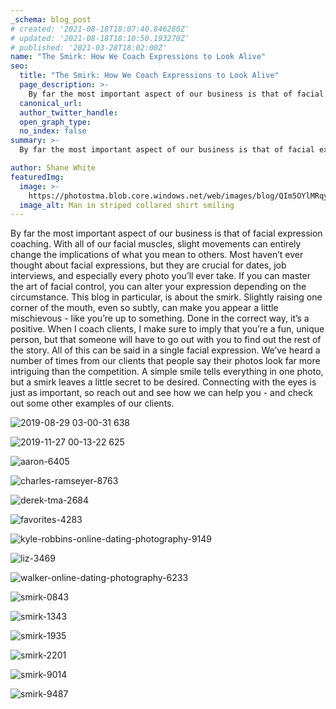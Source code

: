 ```yaml
---
_schema: blog_post
# created: '2021-08-18T18:07:40.846280Z'
# updated: '2021-08-18T18:10:50.193270Z'
# published: '2021-03-28T18:02:00Z'
name: "The Smirk: How We Coach Expressions to Look Alive"
seo:
  title: "The Smirk: How We Coach Expressions to Look Alive"
  page_description: >-
    By far the most important aspect of our business is that of facial expression coaching. With all of our facial muscles, slight movements can entirely change the implications of what you mean to others. Most haven’t ever thought about facial expressions, but they are crucial for dates, job interviews, and especially every photo you’ll ever take.
  canonical_url:
  author_twitter_handle:
  open_graph_type:
  no_index: false
summary: >-
  By far the most important aspect of our business is that of facial expression coaching. With all of our facial muscles, slight movements can entirely change the implications of what you mean to others. Most haven’t ever thought about facial expressions, but they are crucial for dates, job interviews, and especially every photo you’ll ever take.

author: Shane White
featuredImg:
  image: >-
    https://photostma.blob.core.windows.net/web/images/blog/QIm5OYlMRqyLj1Yhk3Cn.jpg
  image_alt: Man in striped collared shirt smiling
---
```


<p>By far the most important aspect of our business is that of facial expression coaching. With all of our facial muscles, slight movements can entirely change the implications of what you mean to others. Most haven&rsquo;t ever thought about facial expressions, but they are crucial for dates, job interviews, and especially every photo you&rsquo;ll ever take. If you can master the art of facial control, you can alter your expression depending on the circumstance. This blog in particular, is about the smirk. Slightly raising one corner of the mouth, even so subtly, can make you appear a little mischievous - like you&rsquo;re up to something. Done in the correct way, it&rsquo;s a positive. When I coach clients, I make sure to imply that you&rsquo;re a fun, unique person, but that someone will have to go out with you to find out the rest of the story. All of this can be said in a single facial expression. We&rsquo;ve heard a number of times from our clients that people say their photos look far more intriguing than the competition. A simple smile tells everything in one photo, but a smirk leaves a little secret to be desired. Connecting with the eyes is just as important, so reach out and see how we can help you - and check out some other examples of our clients.</p>
<p><img src="https://images.ctfassets.net/9e33rgnm1y4m/6pIBJvhJq6N3egkYKuHv6N/b1b09decf5e86a69dd7d7c252bf4e000/2019-08-29_03-00-31_638.jpeg" alt="2019-08-29 03-00-31 638" /></p>
<p><img src="https://images.ctfassets.net/9e33rgnm1y4m/HA09KH8vkrqyIPkdfsUSq/e6ca91d91f89f6b76319ea2b239e73fc/2019-11-27_00-13-22_625.jpeg" alt="2019-11-27 00-13-22 625" /></p>
<p><img src="https://images.ctfassets.net/9e33rgnm1y4m/3SZfh0s30j1WV2t8zg2z7M/5c5500e5ce3dded7642ab8d7f7e68b84/aaron-6405.jpg" alt="aaron-6405" /></p>
<p><img src="https://images.ctfassets.net/9e33rgnm1y4m/4udg6Nqgf8sj1jGpARchFJ/0253d34f60aa96ce66ccd8c5b5c86874/charles-ramseyer-8763.jpg" alt="charles-ramseyer-8763" /></p>
<p><img src="https://images.ctfassets.net/9e33rgnm1y4m/1gdWcaHmHDjGFsfO99PCpf/536b9bdfbf3f231d1a46b22f8ff92107/derek-tma-2684.jpg" alt="derek-tma-2684" /></p>
<p><img src="https://images.ctfassets.net/9e33rgnm1y4m/7yhSitu7kG514Msj2yxwIl/3aee17535be99d3290d69a5eab2e3b5f/favorites-4283.jpg" alt="favorites-4283" /></p>
<p><img src="https://images.ctfassets.net/9e33rgnm1y4m/3ZeIph4g2x8rAIMhu9Rmje/1fa2ed3c3ed9d4ee77ed11203bcf8736/kyle-robbins-online-dating-photography-9149.jpg" alt="kyle-robbins-online-dating-photography-9149" /></p>
<p><img src="https://images.ctfassets.net/9e33rgnm1y4m/2Yaf5T4TypbF5205Rkthpd/9ec0472c95edb9d391967f358dc55602/liz-3469.jpg" alt="liz-3469" /></p>
<p><img src="https://images.ctfassets.net/9e33rgnm1y4m/78SSETtGRisoMaAYH43QER/5974bd268353be130de2a07f17cec938/walker-online-dating-photography-6233.jpg" alt="walker-online-dating-photography-6233" /></p>
<p><img src="https://images.ctfassets.net/9e33rgnm1y4m/7hAbYCioDem86Umv4DGszZ/e3b673c4e25694e46883c5972516a38d/smirk-0843.jpg" alt="smirk-0843" /></p>
<p><img src="https://images.ctfassets.net/9e33rgnm1y4m/4D08wdpfg0YYMk38qlxd6U/70ff7fddfc854601dfc23bacd4420bb2/smirk-1343.jpg" alt="smirk-1343" /></p>
<p><img src="https://images.ctfassets.net/9e33rgnm1y4m/Ha2YixupDS7BiE7Md7X7E/733554856123d6b15e5506e81615e988/smirk-1935.jpg" alt="smirk-1935" /></p>
<p><img src="https://images.ctfassets.net/9e33rgnm1y4m/6YHppN0kOuOXM7jddH5nZJ/1535c19f000d3651b73eb323c7aff6a1/smirk-2201.jpg" alt="smirk-2201" /></p>
<p><img src="https://images.ctfassets.net/9e33rgnm1y4m/2rP38DcUZUve8pr65Tg7pq/24d39d8699607de32a214d17fc078bb2/smirk-9014.jpg" alt="smirk-9014" /></p>
<p><img src="https://images.ctfassets.net/9e33rgnm1y4m/59LYggi3iwAv49odma6e3o/681e15ac17bcdae36f4db42182b21d42/smirk-9487.jpg" alt="smirk-9487" /></p>
